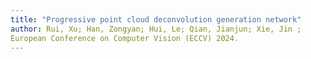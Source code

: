 ```yaml
---
title: "Progressive point cloud deconvolution generation network"
author: Rui, Xu; Han, Zongyan; Hui, Le; Qian, Jianjun; Xie, Jin ;
European Conference on Computer Vision (ECCV) 2024.
---
```



